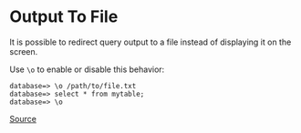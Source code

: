 # Output To File

It is possible to redirect query output to a file instead of displaying it on the screen.

Use `\o` to enable or disable this behavior:

```
database=> \o /path/to/file.txt
database=> select * from mytable;
database=> \o 
```

[Source](https://linuxconfig.org/saving-an-output-of-postgresql-query-to-a-text-file)
